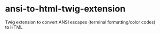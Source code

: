 # ansi-to-html-twig-extension
Twig extension to convert ANSI escapes (terminal formatting/color codes) to HTML
